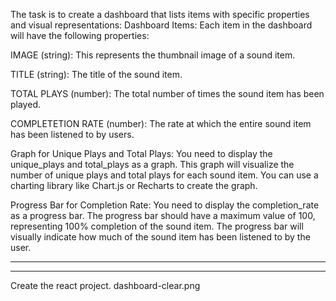 The task is to create a dashboard that lists items with specific properties and visual representations: 
Dashboard Items: Each item in the dashboard will have the following properties:

IMAGE (string): This represents the thumbnail image of a sound item.

TITLE (string): The title of the sound item.

TOTAL PLAYS (number): The total number of times the sound item has been played.

COMPLETETION RATE (number): The rate at which the entire sound item has been listened to by users.

Graph for Unique Plays and Total Plays: You need to display the unique_plays and total_plays as a graph. This graph will visualize the number of unique plays and total plays for each sound item. You can use a charting library like Chart.js or Recharts to create the graph.

Progress Bar for Completion Rate: You need to display the completion_rate as a progress bar. The progress bar should have a maximum value of 100, representing 100% completion of the sound item. The progress bar will visually indicate how much of the sound item has been listened to by the user.

---------------------------------------------------------------------------------------------------------
--------------------------------------------------------------------------------------------------------------------------------------------------------------------------------------------------------------------------------

Create the react project.
dashboard-clear.png